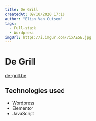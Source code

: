 ```yaml
---
title: De Grill
createdAt: 09/10/2020 17:10
author: "Elian Van Cutsem"
tags:
  - Full-stack
  - Wordpress
imgUrl: https://i.imgur.com/7ixAE5E.jpg
---
```


# De Grill

[de-grill.be](<https://de-grill.be>)

## Technologies used

- Wordpress
- Elementor
- JavaScript